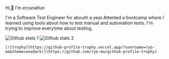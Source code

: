    Hi,👋  I’m ercanaltun
   
I'm a Software Test Engineer for abouth a year.Attented a bootcamp where I learned using tools about how to test manual and automation tests.
I'm trying to improve everytime about testing.

![Github stats 1](https://github-readme-stats.vercel.app/api?username=ercanaltun&show_icons=true&theme=gradient) 
	![Github stats 2](https://github-readme-stats.vercel.app/api?username=ercanaltun&show_icons=true&theme=radical)
	
	[![trophy](https://github-profile-trophy.vercel.app/?username=ryo-ma&theme=onedark)](https://github.com/ryo-ma/github-profile-trophy)

